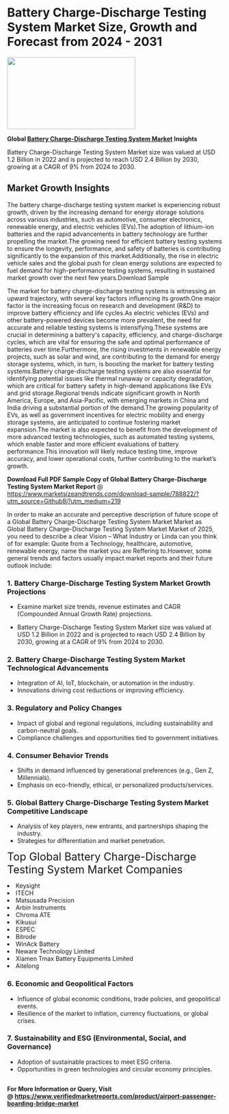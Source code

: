 <H1>Battery Charge-Discharge Testing System Market Size, Growth and Forecast from 2024 - 2031</H1><img class="aligncenter size-medium wp-image-584254" src="https://thirdeyenews.in/wp-content/uploads/2024/09/Global-Market-Research-300x168.jpeg" alt="" width="300" height="168" /><p><strong>Global&nbsp;<a href="https://www.marketsizeandtrends.com/download-sample/788822/?utm_source=Github8j?utm_medium=219">Battery Charge-Discharge Testing System Market</a> Insights</strong></p><p>Battery Charge-Discharge Testing System Market size was valued at USD 1.2 Billion in 2022 and is projected to reach USD 2.4 Billion by 2030, growing at a CAGR of 9% from 2024 to 2030.</p><p><h2>Market Growth Insights</h2> <p>The battery charge-discharge testing system market is experiencing robust growth, driven by the increasing demand for energy storage solutions across various industries, such as automotive, consumer electronics, renewable energy, and electric vehicles (EVs).The adoption of lithium-ion batteries and the rapid advancements in battery technology are further propelling the market.The growing need for efficient battery testing systems to ensure the longevity, performance, and safety of batteries is contributing significantly to the expansion of this market.Additionally, the rise in electric vehicle sales and the global push for clean energy solutions are expected to fuel demand for high-performance testing systems, resulting in sustained market growth over the next few years.Download Sample</p> <p>The market for battery charge-discharge testing systems is witnessing an upward trajectory, with several key factors influencing its growth.One major factor is the increasing focus on research and development (R&D) to improve battery efficiency and life cycles.As electric vehicles (EVs) and other battery-powered devices become more prevalent, the need for accurate and reliable testing systems is intensifying.These systems are crucial in determining a battery's capacity, efficiency, and charge-discharge cycles, which are vital for ensuring the safe and optimal performance of batteries over time.Furthermore, the rising investments in renewable energy projects, such as solar and wind, are contributing to the demand for energy storage systems, which, in turn, is boosting the market for battery testing systems.Battery charge-discharge testing systems are also essential for identifying potential issues like thermal runaway or capacity degradation, which are critical for battery safety in high-demand applications like EVs and grid storage.Regional trends indicate significant growth in North America, Europe, and Asia-Pacific, with emerging markets in China and India driving a substantial portion of the demand.The growing popularity of EVs, as well as government incentives for electric mobility and energy storage systems, are anticipated to continue fostering market expansion.The market is also expected to benefit from the development of more advanced testing technologies, such as automated testing systems, which enable faster and more efficient evaluations of battery performance.This innovation will likely reduce testing time, improve accuracy, and lower operational costs, further contributing to the market’s growth.</p><p><span class=""><strong>Download Full PDF Sample Copy of Global Battery Charge-Discharge Testing System Market Report</strong> @ <a href="https://www.marketsizeandtrends.com/download-sample/788822/?utm_source=Github8j?utm_medium=219" target="_blank">https://www.marketsizeandtrends.com/download-sample/788822/?utm_source=Github8j?utm_medium=219</a></span></p><p>In order to make an accurate and perceptive description of future scope of a Global&nbsp;Battery Charge-Discharge Testing System Market Market as Global&nbsp;Battery Charge-Discharge Testing System Market Market of 2025, you need to describe a clear Vision &ndash; What Industry or Linda can you think of for example: Quote from a Technology, healthcare, automotive, renewable energy, name the market you are Reffering to.However, some general trends and factors usually impact market reports and their future outlook include:</p><h3>1.&nbsp;<strong>Battery Charge-Discharge Testing System Market Growth Projections</strong></h3><ul><li>Examine market size trends, revenue estimates and CAGR (Compounded Annual Growth Rate) projections.</li><li><p>Battery Charge-Discharge Testing System Market size was valued at USD 1.2 Billion in 2022 and is projected to reach USD 2.4 Billion by 2030, growing at a CAGR of 9% from 2024 to 2030.</p></li></ul><h3>2.&nbsp;<strong>Battery Charge-Discharge Testing System Market Technological Advancements</strong></h3><ul><li>Integration of AI, IoT, blockchain, or automation in the industry.</li><li>Innovations driving cost reductions or improving efficiency.</li></ul><h3>3.&nbsp;<strong>Regulatory and Policy Changes</strong></h3><ul><li>Impact of global and regional regulations, including sustainability and carbon-neutral goals.</li><li>Compliance challenges and opportunities tied to government initiatives.</li></ul><h3>4.&nbsp;<strong>Consumer Behavior Trends</strong></h3><ul><li>Shifts in demand influenced by generational preferences (e.g., Gen Z, Millennials).</li><li>Emphasis on eco-friendly, ethical, or personalized products/services.</li></ul><h3>5.&nbsp;<strong>Global Battery Charge-Discharge Testing System Market Competitive Landscape</strong></h3><ul><li>Analysis of key players, new entrants, and partnerships shaping the industry.</li><li>Strategies for differentiation and market penetration.</li></ul><p data-pm-slice="1 1 []"><span style="color: inherit; font-family: inherit; font-size: 25px;">Top Global Battery Charge-Discharge Testing System Market Companies</span></p><div class="" data-test-id=""><p><li>Keysight</li><li> ITECH</li><li> Matsusada Precision</li><li> Arbin Instruments</li><li> Chroma ATE</li><li> Kikusui</li><li> ESPEC</li><li> Bitrode</li><li> WinAck Battery</li><li> Neware Technology Limited</li><li> Xiamen Tmax Battery Equipments Limited</li><li> Aitelong</li></p></div><h3>6.&nbsp;<strong>Economic and Geopolitical Factors</strong></h3><ul><li>Influence of global economic conditions, trade policies, and geopolitical events.</li><li>Resilience of the market to inflation, currency fluctuations, or global crises.</li></ul><h3>7.&nbsp;<strong>Sustainability and ESG (Environmental, Social, and Governance)</strong></h3><ul><li>Adoption of sustainable practices to meet ESG criteria.</li><li>Opportunities in green technologies and circular economy principles.</li></ul><h2><strong style="font-size: 14px;">For More Information or Query, Visit @&nbsp;</strong><a style="background-color: #ffffff; font-size: 14px;" href="https://www.marketsizeandtrends.com/report/battery-charge-discharge-testing-system-market/" target="_blank">https://www.verifiedmarketreports.com/product/airport-passenger-boarding-bridge-market</a></h2>